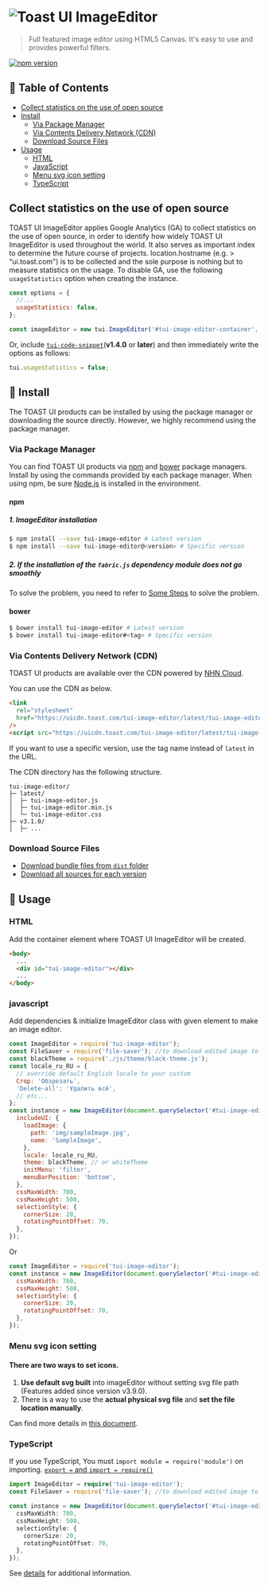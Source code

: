 # ![Toast UI ImageEditor](https://user-images.githubusercontent.com/35218826/40895380-0b9f4cd6-67ea-11e8-982f-18121daa3a04.png)

> Full featured image editor using HTML5 Canvas. It's easy to use and provides powerful filters.

[![npm version](https://img.shields.io/npm/v/tui-image-editor.svg)](https://www.npmjs.com/package/tui-image-editor)

## 🚩 Table of Contents

- [Collect statistics on the use of open source](#Collect-statistics-on-the-use-of-open-source)
- [Install](#-install)
  - [Via Package Manager](#via-package-manager)
  - [Via Contents Delivery Network (CDN)](#via-contents-delivery-network-cdn)
  - [Download Source Files](#download-source-files)
- [Usage](#-usage)
  - [HTML](#html)
  - [JavaScript](#javascript)
  - [Menu svg icon setting](#menu-svg-icon-setting)
  - [TypeScript](#typescript)

## Collect statistics on the use of open source

TOAST UI ImageEditor applies Google Analytics (GA) to collect statistics on the use of open source, in order to identify how widely TOAST UI ImageEditor is used throughout the world. It also serves as important index to determine the future course of projects. location.hostname (e.g. > “ui.toast.com") is to be collected and the sole purpose is nothing but to measure statistics on the usage. To disable GA, use the following `usageStatistics` option when creating the instance.

```js
const options = {
  //...
  usageStatistics: false,
};

const imageEditor = new tui.ImageEditor('#tui-image-editor-container', options);
```

Or, include [`tui-code-snippet`](https://github.com/nhn/tui.code-snippet)(**v1.4.0** or **later**) and then immediately write the options as follows:

```js
tui.usageStatistics = false;
```

## 💾 Install

The TOAST UI products can be installed by using the package manager or downloading the source directly.
However, we highly recommend using the package manager.

### Via Package Manager

You can find TOAST UI products via [npm](https://www.npmjs.com/) and [bower](https://bower.io/) package managers.
Install by using the commands provided by each package manager.
When using npm, be sure [Node.js](https://nodejs.org) is installed in the environment.

#### npm

##### 1. ImageEditor installation

```sh
$ npm install --save tui-image-editor # Latest version
$ npm install --save tui-image-editor@<version> # Specific version
```

##### 2. If the installation of the `fabric.js` dependency module does not go smoothly

To solve the problem, you need to refer to [Some Steps](https://github.com/fabricjs/fabric.js#install-with-npm) to solve the problem.

#### bower

```sh
$ bower install tui-image-editor # Latest version
$ bower install tui-image-editor#<tag> # Specific version
```

### Via Contents Delivery Network (CDN)

TOAST UI products are available over the CDN powered by [NHN Cloud](https://www.toast.com).

You can use the CDN as below.

```html
<link
  rel="stylesheet"
  href="https://uicdn.toast.com/tui-image-editor/latest/tui-image-editor.css"
/>
<script src="https://uicdn.toast.com/tui-image-editor/latest/tui-image-editor.js"></script>
```

If you want to use a specific version, use the tag name instead of `latest` in the URL.

The CDN directory has the following structure.

```
tui-image-editor/
├─ latest/
│  ├─ tui-image-editor.js
│  ├─ tui-image-editor.min.js
│  └─ tui-image-editor.css
├─ v3.1.0/
│  ├─ ...
```

### Download Source Files

- [Download bundle files from `dist` folder](https://github.com/oberyun/tui.image-editor/tree/production/dist)
- [Download all sources for each version](https://github.com/oberyun/tui.image-editor/releases)

## 🔨 Usage

### HTML

Add the container element where TOAST UI ImageEditor will be created.

```html
<body>
  ...
  <div id="tui-image-editor"></div>
  ...
</body>
```

### javascript

Add dependencies & initialize ImageEditor class with given element to make an image editor.

```javascript
const ImageEditor = require('tui-image-editor');
const FileSaver = require('file-saver'); //to download edited image to local. Use after npm install file-saver
const blackTheme = require('./js/theme/black-theme.js');
const locale_ru_RU = {
  // override default English locale to your custom
  Crop: 'Обзрезать',
  'Delete-all': 'Удалить всё',
  // etc...
};
const instance = new ImageEditor(document.querySelector('#tui-image-editor'), {
  includeUI: {
    loadImage: {
      path: 'img/sampleImage.jpg',
      name: 'SampleImage',
    },
    locale: locale_ru_RU,
    theme: blackTheme, // or whiteTheme
    initMenu: 'filter',
    menuBarPosition: 'bottom',
  },
  cssMaxWidth: 700,
  cssMaxHeight: 500,
  selectionStyle: {
    cornerSize: 20,
    rotatingPointOffset: 70,
  },
});
```

Or

```javascript
const ImageEditor = require('tui-image-editor');
const instance = new ImageEditor(document.querySelector('#tui-image-editor'), {
  cssMaxWidth: 700,
  cssMaxHeight: 500,
  selectionStyle: {
    cornerSize: 20,
    rotatingPointOffset: 70,
  },
});
```

### Menu svg icon setting

#### There are two ways to set icons.

1. **Use default svg built** into imageEditor without setting svg file path (Features added since version v3.9.0).
2. There is a way to use the **actual physical svg file** and **set the file location manually**.

Can find more details in [this document](https://github.com/oberyun/tui.image-editor/blob/master/docs/Basic-Tutorial.md#4-menu-submenu-svg-icon-setting).

### TypeScript

If you use TypeScript, You must `import module = require('module')` on importing.
[`export =` and `import = require()`](https://www.typescriptlang.org/docs/handbook/modules.html#export--and-import--require)

```typescript
import ImageEditor = require('tui-image-editor');
const FileSaver = require('file-saver'); //to download edited image to local. Use after npm install file-saver

const instance = new ImageEditor(document.querySelector('#tui-image-editor'), {
  cssMaxWidth: 700,
  cssMaxHeight: 500,
  selectionStyle: {
    cornerSize: 20,
    rotatingPointOffset: 70,
  },
});
```

See [details](https://nhn.github.io/tui.image-editor/latest) for additional information.
